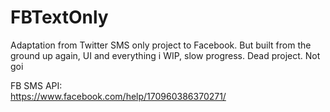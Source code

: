 # FBTextOnly
Adaptation from Twitter SMS only project to Facebook. But built from the ground up again, UI and everything
i
WIP, slow progress. Dead project. Not goi

FB SMS API:
<br/>
https://www.facebook.com/help/170960386370271/
